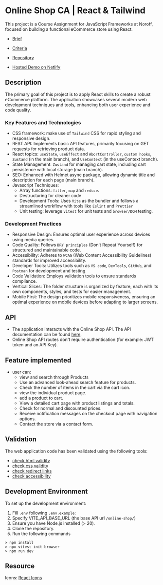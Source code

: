 # Online Shop CA | React & Tailwind

<!-- A simple overview of use/purpose. -->

This project is a Course Assignment for JavaScript Frameworks at Noroff, focused on building a functional eCommerce store using React.

- [Brief](docs/brief.pdf)
- [Criteria](docs/criteria.pdf)

- [Repository](https://github.com/FP22FD/online-shop-CA)
- [Hosted Demo on Netlify](https://onlineshop-ca.netlify.app/)

## Description

<!-- An in-depth paragraph about your project and overview of use. -->

The primary goal of this project is to apply React skills to create a robust eCommerce platform.
The application showcases several modern web development techniques and tools, enhancing both user experience and code quality.

### Key Features and Technologies

- CSS framework: make use of `Tailwind` CSS for rapid styling and responsive design.
- REST API: Implements basic API features, primarily focusing on GET requests for retrieving product data.
- React topics: `useState`, `useEffect` and `AbortController`, `custom hooks`, `Zustand` (in the main branch), and `UseContext` (in the useContext branch).
- State Management: `Zustand` for managing cart state, including cart persistence with local storage (main branch).
- SEO: Enhanced with Helmet async package, allowing dynamic title and description for each page (main branch).
- Javascript Techniques:
  - Array functions: `filter`, `map` and `reduce`.
  - Destructuring for cleaner code
  - Development Tools: Uses `Vite` as the bundler and follows a streamlined workflow with tools like `Eslint` and `Prettier`
  - Unit testing: leverage `vitest` for unit tests and `browser/DOM` testing.

### Development Practices

- Responsive Design: Ensures optimal user experience across devices using media queries.
- Code Quality: Follows `DRY principles` (Don’t Repeat Yourself) for structured and maintainable code.
- Accessibility: Adheres to `WCAG` (Web Content Accessibility Guidelines) standards for improved accessibility.
- Developer Tools: Utilizes tools such as `VS code`, `DevTools`, `GitHub`, and `Postman` for development and testing.
- Code Validation: Employs validation tools to ensure standards compliance.
- Vertical Slices: The folder structure is organized by feature, each with its own components, styles, and tests for easier management.
- Mobile First: The design prioritizes mobile responsiveness, ensuring an optimal experience on mobile devices before adapting to larger screens.

## API

- The application interacts with the Online Shop API. The API documentation can be found [here](https://docs.noroff.dev/docs/v2).
- Online Shop API routes don't require authentication (for example: JWT token and an API Key).

## Feature implemented

- user can:
  - view and search through Products
  - Use an advanced look-ahead search feature for products.
  - Check the number of items in the cart via the cart icon.
  - view the individual product page.
  - add a product to cart.
  - View a detailed cart page with product listings and totals.
  - Check for normal and discounted prices.
  - Receive notification messages on the checkout page with navigation options.
  - Contact the store via a contact form.

<!-- - Describe any prerequisites, libraries, OS version, etc., needed before installing the program.
- ex. Windows 10 -->

## Validation

The web application code has been validated using the following tools:

- [check html validity](https://validator.w3.org/)
- [check css validity](https://jigsaw.w3.org/css-validator/)
- [check redirect links](https://validator.w3.org/checklink)
- [check accessibility](https://www.accessibilitychecker.org/)

## Development Environment

To set up the development environment:

1. Fill `.env` following `.env.example`:
2. Specify VITE_API_BASE_URL (the base API url `/online-shop/`)
3. Ensure you have Node.js installed (> 20).
4. Clone the repository.
5. Run the following commands

```console
> npm install
> npx vitest init browser
> npm run dev
```

## Resource

Icons: [React Icons](https://react-icons.github.io/react-icons/icons/io5/)
